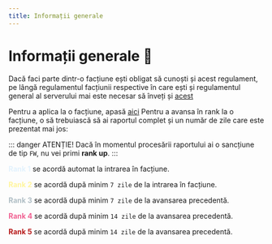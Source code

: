 ```yaml
---
title: Informații generale
---
```


# Informații generale 👥

Dacă faci parte dintr-o facțiune ești obligat să cunoști și acest regulament, pe lângă regulamentul facțiunii respective în care ești și regulamentul general al serverului mai este necesar să înveți și [acest](https://ragepanel.b-hood.ro/rules/view/regulament-general-factiuni "Regulament factiuni") 

Pentru a aplica la o facțiune, apasă [aici](https://ragepanel.b-hood.ro/factions "Regulament facțiune")
Pentru a avansa în rank la o facțiune, o să trebuiască să ai raportul complet și un număr de zile care este prezentat mai jos:

::: danger ATENȚIE!
Dacă în momentul procesării raportului ai o sancțiune de tip `FW`, nu vei primi **rank up**.
:::

<span style="color:#E3F2FD;"><strong>Rank 1</strong></span> se acordă automat la intrarea în facțiune.

<span style="color:#FFF59D;"><strong>Rank 2</strong></span> se acordă după minim `7 zile` de la intrarea în facțiune.

<span style="color:#B0BEC5;"><strong>Rank 3</strong></span> se acordă după minim `7 zile` de la avansarea precedentă.

<span style="color:#F06292;"><strong>Rank 4</strong></span> se acordă după minim `14 zile` de la avansarea precedentă.

<span style="color:#B71C1C;"><strong>Rank 5</strong></span> se acordă după minim `14 zile` de la avansarea precedentă.
